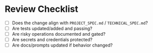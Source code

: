 # Review Checklist

- [ ] Does the change align with `PROJECT_SPEC.md` / `TECHNICAL_SPEC.md`?
- [ ] Are tests updated/added and passing?
- [ ] Are risky operations documented and gated?
- [ ] Are secrets and credentials protected?
- [ ] Are docs/prompts updated if behavior changed?
